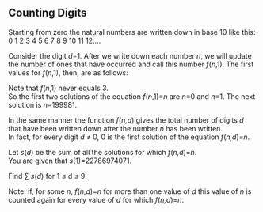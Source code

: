 ## Counting Digits

Starting from zero the natural numbers are written down in base 10 like this:
<br>
0 1 2 3 4 5 6 7 8 9 10 11 12....


Consider the digit <var>d</var>=1. After we write down each number <var>n</var>, we will update the number of ones that have occurred and call this number <var>f</var>(<var>n</var>,1). The first values for <var>f</var>(<var>n</var>,1), then, are as follows:

Note that <var>f</var>(<var>n</var>,1) never equals 3.
<br>
So the first two solutions of the equation <var>f</var>(<var>n</var>,1)=<var>n</var> are <var>n</var>=0 and <var>n</var>=1. The next solution is <var>n</var>=199981.

In the same manner the function <var>f</var>(<var>n,d</var>) gives the total number of digits <var>d</var> that have been written down after the number <var>n</var> has been written.
<br>
In fact, for every digit <var>d</var> &#x2260; 0, 0 is the first solution of the equation <var>f</var>(<var>n,d</var>)=<var>n</var>.

Let <var>s</var>(<var>d</var>) be the sum of all the solutions for which <var>f</var>(<var>n,d</var>)=<var>n</var>.
<br>
You are given that <var>s</var>(1)=22786974071.

Find  &#x2211; <var>s</var>(<var>d</var>) for 1 &#x2264; d &#x2264; 9.

Note: if, for some <var>n</var>, <var>f</var>(<var>n,d</var>)=<var>n</var>
 for more than one value of <var>d</var> this value of <var>n</var> is counted again for every value of <var>d</var> for which <var>f</var>(<var>n,d</var>)=<var>n</var>.
